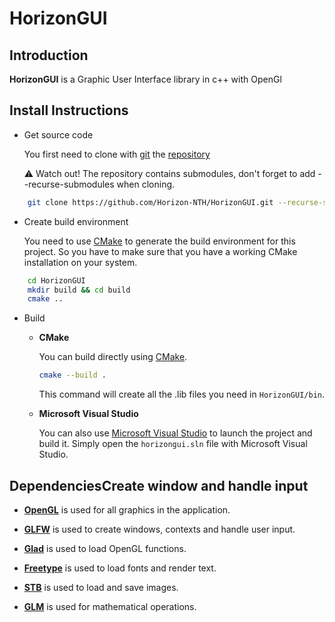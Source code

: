 # HorizonGUI

## Introduction

**HorizonGUI** is a Graphic User Interface library in c++ with OpenGl

## Install Instructions

* Get source code

    You first need to clone with [git](https://git-scm.com) the [repository](https://github.com/Horizon-NTH/HorizonGUI.git)

    ⚠️ Watch out! The repository contains submodules, don't forget to add --recurse-submodules when cloning.  


```bash
    git clone https://github.com/Horizon-NTH/HorizonGUI.git --recurse-submodules
```

* Create build environment

    You need to use [CMake](https://cmake.org/) to generate the build environment for this project. So you have to make sure that you have a working CMake installation on your system.

```bash
    cd HorizonGUI
    mkdir build && cd build
    cmake ..
```

* Build

  * **CMake**

    You can build directly using [CMake](https://cmake.org/).

    ```bash
    cmake --build .
    ```

    This command will create all the .lib files you need in `HorizonGUI/bin`.

  * **Microsoft Visual Studio**

    You can also use [Microsoft Visual Studio](https://visualstudio.microsoft.com/) to launch the project and build it. Simply open the `horizongui.sln` file with Microsoft Visual Studio.

## DependenciesCreate window and handle input

* **[OpenGL](https://www.opengl.org)** is used for all graphics in the application.

* **[GLFW](https://www.glfw.org)** is used to create windows, contexts and handle user input.

* **[Glad](https://glad.dav1d.de)** is used to load OpenGL functions.

* **[Freetype](https://freetype.org/index.html)** is used to load fonts and render text.

* **[STB](https://github.com/nothings/stb)** is used to load and save images.

* **[GLM](https://glm.g-truc.net/0.9.9/index.html)** is used for mathematical operations.
